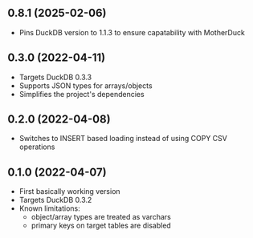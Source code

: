 0.8.1 (2025-02-06)
------------------
- Pins DuckDB version to 1.1.3 to ensure capatability with MotherDuck

0.3.0 (2022-04-11)
------------------

- Targets DuckDB 0.3.3
- Supports JSON types for arrays/objects
- Simplifies the project's dependencies

0.2.0 (2022-04-08)
------------------

- Switches to INSERT based loading instead of using COPY CSV operations

0.1.0 (2022-04-07)
------------------

- First basically working version
- Targets DuckDB 0.3.2
- Known limitations:
    - object/array types are treated as varchars
    - primary keys on target tables are disabled
